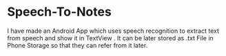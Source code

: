 # Speech-To-Notes
I have made an Android App which uses speech recognition to extract text from speech and show it in TextView . It can be later stored as .txt File in Phone Storage so that they can refer from it later.
